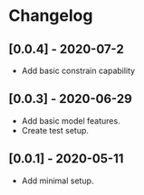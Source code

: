 # Changelog

## [0.0.4] - 2020-07-2

- Add basic constrain capability

## [0.0.3] - 2020-06-29

- Add basic model features.
- Create test setup.

## [0.0.1] - 2020-05-11

- Add minimal setup.
